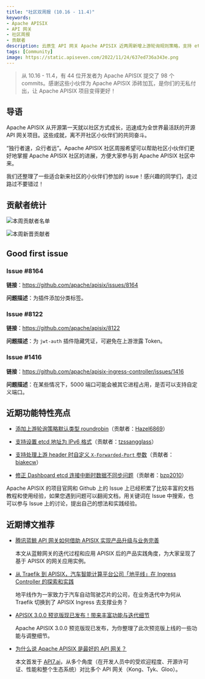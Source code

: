 ```yaml
---
title: "社区双周报 (10.16 - 11.4)"
keywords: 
- Apache APISIX
- API 网关
- 社区周报
- 贡献者
description: 云原生 API 网关 Apache APISIX 近两周新增上游轮询规则策略，支持 etcd 地址为 IPv6，处理上游 header 时自定义 X-Forwarded-Pord 参数。APISIX Dashboard 修正连接中断时数据不同步的问题。
tags: [Community]
image: https://static.apiseven.com/2022/11/24/637ed736a343e.png
---
```


> 从 10.16 - 11.4，有 44 位开发者为 Apache APISIX 提交了 98 个 commits。感谢这些小伙伴为 Apache APISIX 添砖加瓦，是你们的无私付出，让 Apache APISIX 项目变得更好！

<!--truncate-->

## 导语

Apache APISIX 从开源第一天就以社区方式成长，迅速成为全世界最活跃的开源 API 网关项目。这些成就，离不开社区小伙伴们的共同奋斗。

“独行者速，众行者远”。Apache APISIX 社区周报希望可以帮助社区小伙伴们更好地掌握 Apache APISIX 社区的进展，方便大家参与到 Apache APISIX 社区中来。

我们还整理了一些适合新来社区的小伙伴们参加的 issue！感兴趣的同学们，走过路过不要错过！

## 贡献者统计

![本周贡献者名单](https://static.apiseven.com/2022/11/24/637ed74d4be75.png)

![本周新晋贡献者](https://static.apiseven.com/2022/11/24/637ed7650c400.jpg)

## Good first issue

### Issue #8164

**链接**：https://github.com/apache/apisix/issues/8164

**问题描述**：为插件添加分类标签。

### Issue #8122

**链接**：https://github.com/apache/apisix/8122

**问题描述**：为 `jwt-auth` 插件隐藏凭证，可避免在上游泄露 Token。

### Issue #1416

**链接**：https://github.com/apache/apisix-ingress-controller/issues/1416

**问题描述**：在某些情况下，5000 端口可能会被其它进程占用，是否可以支持自定义端口。

## 近期功能特性亮点

- [添加上游轮询策略默认类型 roundrobin](https://github.com/apache/apisix/pull/8180)（贡献者：[Hazel6869](https://github.com/Hazel6869)）

- [支持设置 etcd 地址为 IPv6 格式](https://github.com/apache/apisix/pull/8245)（贡献者：[tzssangglass](https://github.com/tzssangglass)）

- [支持处理上游 header 时自定义 `X-Forwarded-Port` 参数](https://github.com/apache/apisix/pull/8266)（贡献者：[biakecw](https://github.com/biakecw)）

- [修正 Dashboard etcd 连接中断时数据不同步问题](https://github.com/apache/apisix-dashboard/pull/2650)（贡献者：[bzp2010](https://github.com/bzp2010)）

Apache APISIX 的项目官网和 Github 上的 Issue 上已经积累了比较丰富的文档教程和使用经验，如果您遇到问题可以翻阅文档，用关键词在 Issue 中搜索，也可以参与 Issue 上的讨论，提出自己的想法和实践经验。

## 近期博文推荐

- [腾讯蓝鲸 API 网关如何借助 APISIX 实现产品升级与业务完善](https://apisix.apache.org/zh/blog/2022/11/05/tencent-blueking-with-apisix/)

    本文从蓝鲸网关的迭代过程和应用 APISIX 后的产品实践角度，为大家呈现了基于 APISIX 的网关应用实例。

- [从 Traefik 到 APISIX，汽车智能计算平台公司「地平线」在 Ingress Controller 的探索和实践](https://apisix.apache.org/zh/blog/2022/10/28/apisix-ingress-with-horizon-ai/)

    地平线作为一家致力于汽车自动驾驶芯片的公司，在业务迭代中为何从 Traefik 切换到了 APISIX Ingress 去支撑业务？

- [APISIX 3.0.0 预览版现已发布！带来丰富功能与迭代细节](https://apisix.apache.org/zh/blog/2022/09/28/apache-apisix-3.0.0-beta-release/)

    Apache APISIX 3.0.0 预览版现已发布，为你整理了此次预览版上线的一些功能与调整细节。

- [为什么说 Apache APISIX 是最好的 API 网关？](https://apisix.apache.org/zh/blog/2022/09/27/why-apache-apisix-is-best-apigateway/)

    本文首发于 [API7.ai](https://www.apiseven.com/blog/why-is-apache-apisix-the-best-api-gateway)，从多个角度（在开发人员中的受欢迎程度、开源许可证、性能和整个生态系统）对比多个 API 网关（Kong、Tyk、Gloo）。
